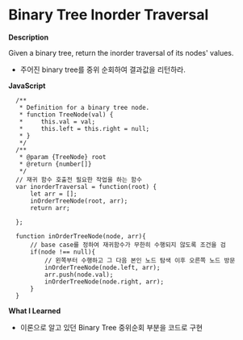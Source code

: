# Binary Tree Inorder Traversal

**Description**

Given a binary tree, return the inorder traversal of its nodes' values.

- 주어진 binary tree를 중위 순회하여 결과값을 리턴하라.

**JavaScript**

      /**
       * Definition for a binary tree node.
       * function TreeNode(val) {
       *     this.val = val;
       *     this.left = this.right = null;
       * }
       */
      /**
       * @param {TreeNode} root
       * @return {number[]}
       */
      // 재귀 함수 호출전 필요한 작업을 하는 함수
      var inorderTraversal = function(root) {
          let arr = [];
          inOrderTreeNode(root, arr);
          return arr;

      };

      function inOrderTreeNode(node, arr){
          // base case를 정하여 재귀함수가 무한히 수행되지 않도록 조건을 검
          if(node !== null){
              // 왼쪽부터 수행하고 그 다음 본인 노드 탐색 이후 오른쪽 노드 방문
              inOrderTreeNode(node.left, arr);
              arr.push(node.val);
              inOrderTreeNode(node.right, arr);
          }
      }

**What I Learned**
- 이론으로 알고 있던 Binary Tree 중위순회 부분을 코드로 구현
